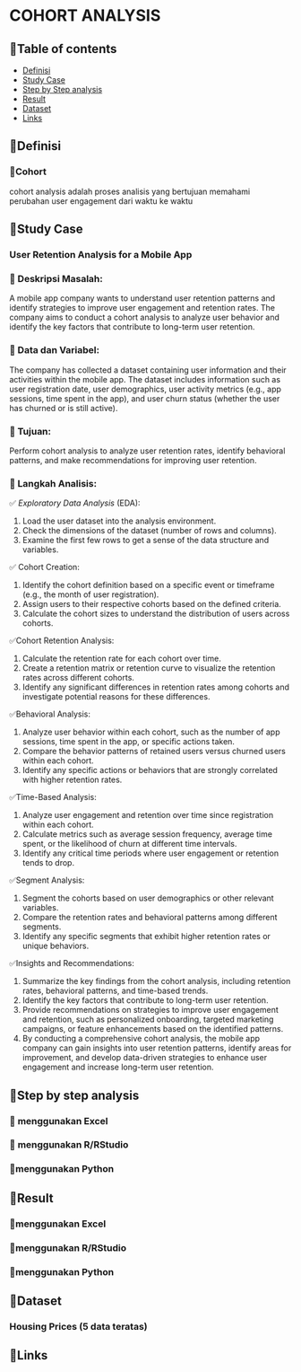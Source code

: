 # COHORT ANALYSIS

## 📌Table of contents
- [Definisi](https://github.com/DiannitaOlipmimi/regresi_dan_asumsinya#definition)
- [Study Case](https://github.com/DiannitaOlipmimi/regresi_linier#study-case)
- [Step by Step analysis](https://github.com/DiannitaOlipmimi/regresi_dan_asumsinya#step-by-step-analysis)
- [Result](https://github.com/DiannitaOlipmimi/regresi_dan_asumsinya#step-by-step-analysis)
- [Dataset](https://github.com/DiannitaOlipmimi/regresi_dan_asumsinya#step-by-step-analysis)
- [Links](https://github.com/DiannitaOlipmimi/regresi_dan_asumsinya#step-by-step-analysis)

## 📌**Definisi**
### 📒Cohort
cohort analysis adalah proses analisis yang bertujuan memahami perubahan user engagement dari waktu ke waktu

## 📌**Study Case**
### **User Retention Analysis for a Mobile App**

### 📒 Deskripsi Masalah:
A mobile app company wants to understand user retention patterns and identify strategies to improve user engagement and retention rates. The company aims to conduct a cohort analysis to analyze user behavior and identify the key factors that contribute to long-term user retention.

### 📒 Data dan Variabel:
The company has collected a dataset containing user information and their activities within the mobile app. The dataset includes information such as user registration date, user demographics, user activity metrics (e.g., app sessions, time spent in the app), and user churn status (whether the user has churned or is still active).

### 📒 Tujuan:
Perform cohort analysis to analyze user retention rates, identify behavioral patterns, and make recommendations for improving user retention.

### 📒 Langkah Analisis:
✅ *Exploratory Data Analysis* (EDA):
1. Load the user dataset into the analysis environment.
2. Check the dimensions of the dataset (number of rows and columns).
3. Examine the first few rows to get a sense of the data structure and variables.

✅ Cohort Creation:
1. Identify the cohort definition based on a specific event or timeframe (e.g., the month of user registration).
2. Assign users to their respective cohorts based on the defined criteria.
3. Calculate the cohort sizes to understand the distribution of users across cohorts.

✅Cohort Retention Analysis:
1. Calculate the retention rate for each cohort over time.
2. Create a retention matrix or retention curve to visualize the retention rates across different cohorts.
3. Identify any significant differences in retention rates among cohorts and investigate potential reasons for these differences.

✅Behavioral Analysis:
1. Analyze user behavior within each cohort, such as the number of app sessions, time spent in the app, or specific actions taken.
2. Compare the behavior patterns of retained users versus churned users within each cohort.
3. Identify any specific actions or behaviors that are strongly correlated with higher retention rates.

✅Time-Based Analysis:
1. Analyze user engagement and retention over time since registration within each cohort.
2. Calculate metrics such as average session frequency, average time spent, or the likelihood of churn at different time intervals.
3. Identify any critical time periods where user engagement or retention tends to drop.

✅Segment Analysis:
1. Segment the cohorts based on user demographics or other relevant variables.
2. Compare the retention rates and behavioral patterns among different segments.
3. Identify any specific segments that exhibit higher retention rates or unique behaviors.

✅Insights and Recommendations:
1. Summarize the key findings from the cohort analysis, including retention rates, behavioral patterns, and time-based trends.
2. Identify the key factors that contribute to long-term user retention.
3. Provide recommendations on strategies to improve user engagement and retention, such as personalized onboarding, targeted marketing campaigns, or feature enhancements based on the identified patterns.
4. By conducting a comprehensive cohort analysis, the mobile app company can gain insights into user retention patterns, identify areas for improvement, and develop data-driven strategies to enhance user engagement and increase long-term user retention.

## 📌**Step by step analysis**
### 📒 **menggunakan Excel**

### 📒 **menggunakan R/RStudio**

### 📒**menggunakan Python**


## 📌**Result**
### 📒**menggunakan Excel**

### 📒**menggunakan R/RStudio**

### 📒**menggunakan Python**


## 📌**Dataset**
### **Housing Prices (5 data teratas)**


## 📌**Links**
